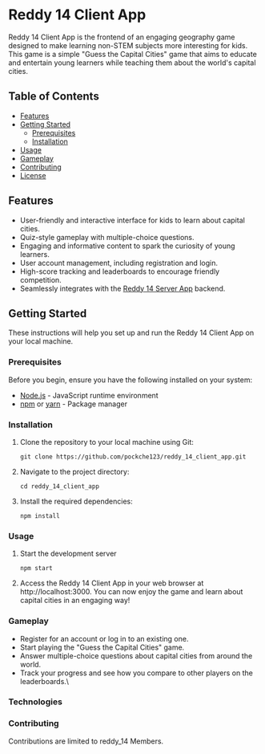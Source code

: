 # Reddy 14 Client App

Reddy 14 Client App is the frontend of an engaging geography game designed to make learning non-STEM subjects more interesting for kids. This game is a simple "Guess the Capital Cities" game that aims to educate and entertain young learners while teaching them about the world's capital cities.

## Table of Contents

- [Features](#features)
- [Getting Started](#getting-started)
  - [Prerequisites](#prerequisites)
  - [Installation](#installation)
- [Usage](#usage)
- [Gameplay](#gameplay)
- [Contributing](#contributing)
- [License](#license)

## Features

- User-friendly and interactive interface for kids to learn about capital cities.
- Quiz-style gameplay with multiple-choice questions.
- Engaging and informative content to spark the curiosity of young learners.
- User account management, including registration and login.
- High-score tracking and leaderboards to encourage friendly competition.
- Seamlessly integrates with the [Reddy 14 Server App](https://github.com/pockche123/reddy_14_server_app) backend.

## Getting Started

These instructions will help you set up and run the Reddy 14 Client App on your local machine.

### Prerequisites

Before you begin, ensure you have the following installed on your system:

- [Node.js](https://nodejs.org/) - JavaScript runtime environment
- [npm](https://www.npmjs.com/) or [yarn](https://yarnpkg.com/) - Package manager

### Installation

1. Clone the repository to your local machine using Git:

   ```shell
   git clone https://github.com/pockche123/reddy_14_client_app.git
   
2. Navigate to the project directory:

   ```shell
   cd reddy_14_client_app
   
3. Install the required dependencies:

   ```shell
   npm install

### Usage
1. Start the development server

   ```shell
   npm start

2. Access the Reddy 14 Client App in your web browser at http://localhost:3000. You can now enjoy the game and learn about capital cities in an engaging way!

### Gameplay

- Register for an account or log in to an existing one.
- Start playing the "Guess the Capital Cities" game.
- Answer multiple-choice questions about capital cities from around the world.
- Track your progress and see how you compare to other players on the leaderboards.\

### Technologies


### Contributing
Contributions are limited to reddy_14 Members.
